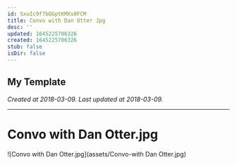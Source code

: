 ```yaml
---
id: SxuIc9f7bQGptKMXs0FCM
title: Convo with Dan Otter Jpg
desc: ''
updated: 1645225706326
created: 1645225706326
stub: false
isDir: false
---
```

My Template
---

_Created at 2018-03-09._
_Last updated at 2018-03-09._




---

# Convo with Dan Otter.jpg


![Convo with Dan Otter.jpg](assets/Convo-with Dan Otter.jpg)

